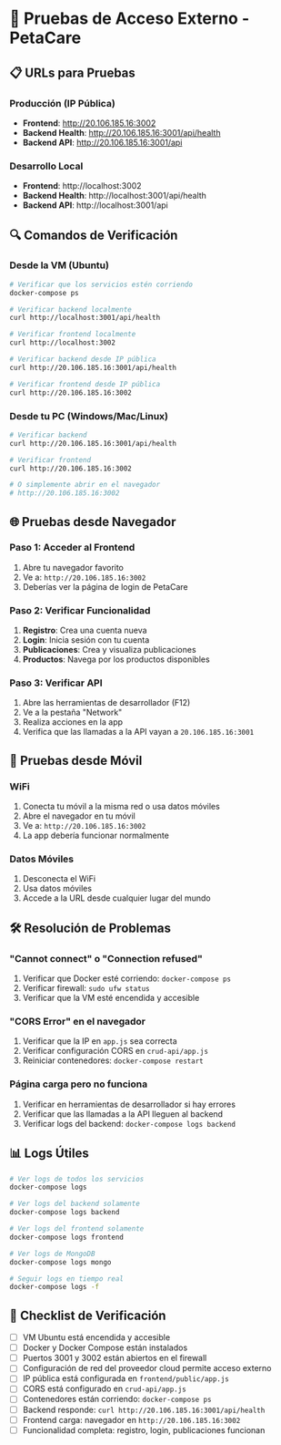 # 🧪 Pruebas de Acceso Externo - PetaCare

## 📋 URLs para Pruebas

### Producción (IP Pública)
- **Frontend**: http://20.106.185.16:3002
- **Backend Health**: http://20.106.185.16:3001/api/health
- **Backend API**: http://20.106.185.16:3001/api

### Desarrollo Local
- **Frontend**: http://localhost:3002
- **Backend Health**: http://localhost:3001/api/health
- **Backend API**: http://localhost:3001/api

## 🔍 Comandos de Verificación

### Desde la VM (Ubuntu)
```bash
# Verificar que los servicios estén corriendo
docker-compose ps

# Verificar backend localmente
curl http://localhost:3001/api/health

# Verificar frontend localmente  
curl http://localhost:3002

# Verificar backend desde IP pública
curl http://20.106.185.16:3001/api/health

# Verificar frontend desde IP pública
curl http://20.106.185.16:3002
```

### Desde tu PC (Windows/Mac/Linux)
```bash
# Verificar backend
curl http://20.106.185.16:3001/api/health

# Verificar frontend
curl http://20.106.185.16:3002

# O simplemente abrir en el navegador
# http://20.106.185.16:3002
```

## 🌐 Pruebas desde Navegador

### Paso 1: Acceder al Frontend
1. Abre tu navegador favorito
2. Ve a: `http://20.106.185.16:3002`
3. Deberías ver la página de login de PetaCare

### Paso 2: Verificar Funcionalidad
1. **Registro**: Crea una cuenta nueva
2. **Login**: Inicia sesión con tu cuenta
3. **Publicaciones**: Crea y visualiza publicaciones
4. **Productos**: Navega por los productos disponibles

### Paso 3: Verificar API
1. Abre las herramientas de desarrollador (F12)
2. Ve a la pestaña "Network"
3. Realiza acciones en la app
4. Verifica que las llamadas a la API vayan a `20.106.185.16:3001`

## 📱 Pruebas desde Móvil

### WiFi
1. Conecta tu móvil a la misma red o usa datos móviles
2. Abre el navegador en tu móvil
3. Ve a: `http://20.106.185.16:3002`
4. La app debería funcionar normalmente

### Datos Móviles
1. Desconecta el WiFi
2. Usa datos móviles
3. Accede a la URL desde cualquier lugar del mundo

## 🛠️ Resolución de Problemas

### "Cannot connect" o "Connection refused"
1. Verificar que Docker esté corriendo: `docker-compose ps`
2. Verificar firewall: `sudo ufw status`
3. Verificar que la VM esté encendida y accesible

### "CORS Error" en el navegador
1. Verificar que la IP en `app.js` sea correcta
2. Verificar configuración CORS en `crud-api/app.js`
3. Reiniciar contenedores: `docker-compose restart`

### Página carga pero no funciona
1. Verificar en herramientas de desarrollador si hay errores
2. Verificar que las llamadas a la API lleguen al backend
3. Verificar logs del backend: `docker-compose logs backend`

## 📊 Logs Útiles

```bash
# Ver logs de todos los servicios
docker-compose logs

# Ver logs del backend solamente
docker-compose logs backend

# Ver logs del frontend solamente
docker-compose logs frontend

# Ver logs de MongoDB
docker-compose logs mongo

# Seguir logs en tiempo real
docker-compose logs -f
```

## 🎯 Checklist de Verificación

- [ ] VM Ubuntu está encendida y accesible
- [ ] Docker y Docker Compose están instalados
- [ ] Puertos 3001 y 3002 están abiertos en el firewall
- [ ] Configuración de red del proveedor cloud permite acceso externo
- [ ] IP pública está configurada en `frontend/public/app.js`
- [ ] CORS está configurado en `crud-api/app.js`
- [ ] Contenedores están corriendo: `docker-compose ps`
- [ ] Backend responde: `curl http://20.106.185.16:3001/api/health`
- [ ] Frontend carga: navegador en `http://20.106.185.16:3002`
- [ ] Funcionalidad completa: registro, login, publicaciones funcionan
